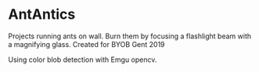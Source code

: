 # AntAntics
Projects running ants on wall. Burn them by focusing a flashlight beam with a magnifying glass. Created for BYOB Gent 2019

Using color blob detection with Emgu opencv. 
